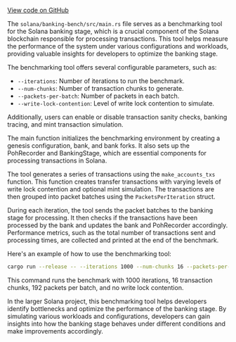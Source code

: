 [View code on GitHub](https://github.com/solana-labs/solana/tree/master/na/banking-bench/src)

The `solana/banking-bench/src/main.rs` file serves as a benchmarking tool for the Solana banking stage, which is a crucial component of the Solana blockchain responsible for processing transactions. This tool helps measure the performance of the system under various configurations and workloads, providing valuable insights for developers to optimize the banking stage.

The benchmarking tool offers several configurable parameters, such as:

- `--iterations`: Number of iterations to run the benchmark.
- `--num-chunks`: Number of transaction chunks to generate.
- `--packets-per-batch`: Number of packets in each batch.
- `--write-lock-contention`: Level of write lock contention to simulate.

Additionally, users can enable or disable transaction sanity checks, banking tracing, and mint transaction simulation.

The main function initializes the benchmarking environment by creating a genesis configuration, bank, and bank forks. It also sets up the PohRecorder and BankingStage, which are essential components for processing transactions in Solana.

The tool generates a series of transactions using the `make_accounts_txs` function. This function creates transfer transactions with varying levels of write lock contention and optional mint simulation. The transactions are then grouped into packet batches using the `PacketsPerIteration` struct.

During each iteration, the tool sends the packet batches to the banking stage for processing. It then checks if the transactions have been processed by the bank and updates the bank and PohRecorder accordingly. Performance metrics, such as the total number of transactions sent and processing times, are collected and printed at the end of the benchmark.

Here's an example of how to use the benchmarking tool:

```sh
cargo run --release -- --iterations 1000 --num-chunks 16 --packets-per-batch 192 --write-lock-contention None
```

This command runs the benchmark with 1000 iterations, 16 transaction chunks, 192 packets per batch, and no write lock contention.

In the larger Solana project, this benchmarking tool helps developers identify bottlenecks and optimize the performance of the banking stage. By simulating various workloads and configurations, developers can gain insights into how the banking stage behaves under different conditions and make improvements accordingly.
